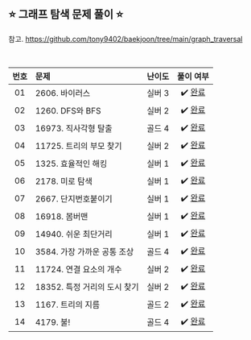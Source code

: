 ## ⭐️ 그래프 탐색 문제 풀이 ⭐️ 

참고. https://github.com/tony9402/baekjoon/tree/main/graph_traversal

<br>

<!-- 💭 [진행 중]  ✔️ [완료] -->

| **번호** | **문제** | **난이도** | **풀이 여부** |
|:--------:|:--------|:----------:|:-----------:|
| 01 | 2606. 바이러스 | 실버 3 | ✔️ [완료](https://github.com/yuuforest/Baekjoon/blob/main/python/%EA%B7%B8%EB%9E%98%ED%94%84%20%ED%83%90%EC%83%89/Prob2606.py)|
| 02 | 1260. DFS와 BFS | 실버 2 | ✔️ [완료](https://github.com/yuuforest/Baekjoon/blob/main/python/%EA%B7%B8%EB%9E%98%ED%94%84%20%ED%83%90%EC%83%89/Prob1260.py)|
| 03 | 16973. 직사각형 탈출 | 골드 4 | ✔️ [완료](https://github.com/yuuforest/Baekjoon/blob/main/python/%EA%B7%B8%EB%9E%98%ED%94%84%20%ED%83%90%EC%83%89/Prob16973.py)|
| 04 | 11725. 트리의 부모 찾기 | 실버 2 | ✔️ [완료](https://github.com/yuuforest/Baekjoon/blob/main/python/%EA%B7%B8%EB%9E%98%ED%94%84%20%ED%83%90%EC%83%89/Prob11725.py)|
| 05 | 1325. 효율적인 해킹 | 실버 1 | ✔️ [완료](https://github.com/yuuforest/Baekjoon/blob/main/python/%EA%B7%B8%EB%9E%98%ED%94%84%20%ED%83%90%EC%83%89/Prob1325.py)|
| 06 | 2178. 미로 탐색 | 실버 1 | ✔️ [완료](https://github.com/yuuforest/Baekjoon/blob/main/python/%EA%B7%B8%EB%9E%98%ED%94%84%20%ED%83%90%EC%83%89/Prob2178.py)|
| 07 | 2667. 단지번호붙이기 | 실버 1 | ✔️ [완료](https://github.com/yuuforest/Baekjoon/blob/main/python/%EA%B7%B8%EB%9E%98%ED%94%84%20%ED%83%90%EC%83%89/Prob2667.py)|
| 08 | 16918. 봄버맨 | 실버 1 | ✔️ [완료](https://github.com/yuuforest/Baekjoon/blob/main/python/%EA%B7%B8%EB%9E%98%ED%94%84%20%ED%83%90%EC%83%89/Prob16918.py) |
| 09 | 14940. 쉬운 최단거리 | 실버 1 | ✔️ [완료](https://github.com/yuuforest/Baekjoon/blob/main/python/%EA%B7%B8%EB%9E%98%ED%94%84%20%ED%83%90%EC%83%89/Prob14940.py) |
| 10 | 3584. 가장 가까운 공통 조상 | 골드 4 | ✔️ [완료](https://github.com/yuuforest/Baekjoon/blob/main/python/%EA%B7%B8%EB%9E%98%ED%94%84%20%ED%83%90%EC%83%89/Prob3584.py) |
| 11 | 11724. 연결 요소의 개수 | 실버 2 | ✔️ [완료](https://github.com/yuuforest/Baekjoon/tree/main/python/%EA%B7%B8%EB%9E%98%ED%94%84%20%ED%83%90%EC%83%89) |
| 12 | 18352. 특정 거리의 도시 찾기 | 실버 2 | ✔️ [완료](https://github.com/yuuforest/Baekjoon/blob/main/python/%EA%B7%B8%EB%9E%98%ED%94%84%20%ED%83%90%EC%83%89/Prob18352.py) |
| 13 | 1167. 트리의 지름 | 골드 2 | ✔️ [완료](https://github.com/yuuforest/Baekjoon/blob/main/python/%EA%B7%B8%EB%9E%98%ED%94%84%20%ED%83%90%EC%83%89/Prob1167.py) |
| 14 | 4179. 불! | 골드 4 | ✔️ [완료](https://github.com/yuuforest/Baekjoon/blob/main/python/%EA%B7%B8%EB%9E%98%ED%94%84%20%ED%83%90%EC%83%89/Prob4179.py) |

